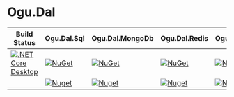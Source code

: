 # Ogu.Dal
| **Build Status** | **Ogu.Dal.Sql** | **Ogu.Dal.MongoDb** | **Ogu.Dal.Redis** | **Ogu.Dal.Abstractions** |
|-----------------|-----------------|---------------------|-------------------|--------------------------|
| [![.NET Core Desktop](https://github.com/ogulcanturan/Ogu.Dal/actions/workflows/dotnet.yml/badge.svg?branch=master)](https://github.com/ogulcanturan/Ogu.Dal/actions/workflows/dotnet.yml) | [![NuGet](https://img.shields.io/nuget/v/Ogu.Dal.Sql.svg?color=1ecf18)](https://nuget.org/packages/Ogu.Dal.Sql) | [![NuGet](https://img.shields.io/nuget/v/Ogu.Dal.MongoDb.svg?color=1ecf18)](https://nuget.org/packages/Ogu.Dal.MongoDb) | [![NuGet](https://img.shields.io/nuget/v/Ogu.Dal.Redis.svg?color=1ecf18)](https://nuget.org/packages/Ogu.Dal.Redis) | [![NuGet](https://img.shields.io/nuget/v/Ogu.Dal.Abstractions.svg?color=1ecf18)](https://nuget.org/packages/Ogu.Dal.Abstractions) |
| | [![Nuget](https://img.shields.io/nuget/dt/Ogu.Dal.Sql.svg?logo=nuget)](https://nuget.org/packages/Ogu.Dal.Sql) | [![Nuget](https://img.shields.io/nuget/dt/Ogu.Dal.MongoDb.svg?logo=nuget)](https://nuget.org/packages/Ogu.Dal.MongoDb) | [![Nuget](https://img.shields.io/nuget/dt/Ogu.Dal.Redis.svg?logo=nuget)](https://nuget.org/packages/Ogu.Dal.Redis) | [![Nuget](https://img.shields.io/nuget/dt/Ogu.Dal.Abstractions.svg?logo=nuget)](https://nuget.org/packages/Ogu.Dal.Abstractions) |
